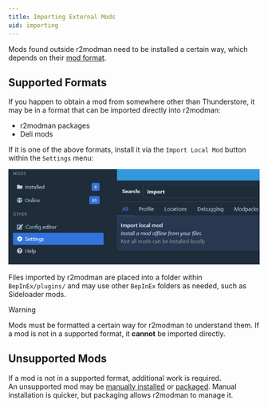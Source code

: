 ```yaml
---
title: Importing External Mods
uid: importing
---
```


Mods found outside r2modman need to be installed a certain way, which depends on their [mod format](xref:formats).

## Supported Formats

If you happen to obtain a mod from somewhere other than Thunderstore, it may be in a format that can be imported
directly into r2modman:

- r2modman packages
- Deli mods

If it is one of the above formats, install it via the `Import Local Mod` button within the `Settings` menu:

![local mod import](../images/r2modman/settings/import_local_mod.png)

Files imported by r2modman are placed into a folder within `BepInEx/plugins/` and may use other `BepInEx` folders as
needed, such as Sideloader mods.

> [!WARNING]
> Mods must be formatted a certain way for r2modman to understand them. If a mod is not in a supported format, it **cannot** be imported directly.

## Unsupported Mods

If a mod is not in a supported format, additional work is required.  
An unsupported mod may be [manually installed](manual.md) or [packaged](packaging.md). Manual installation is quicker,
but packaging allows r2modman to manage it.
